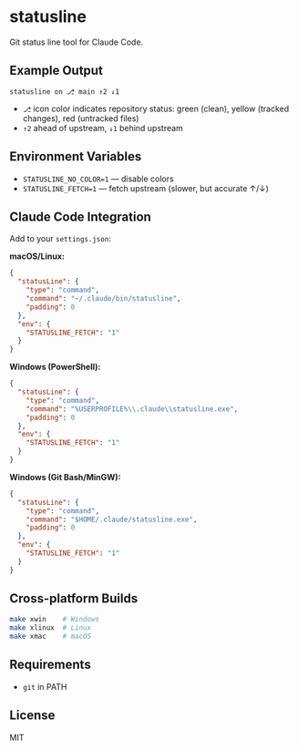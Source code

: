 # statusline

Git status line tool for Claude Code.

## Example Output

```
statusline on ⎇ main ↑2 ↓1
```

- `⎇` icon color indicates repository status: green (clean), yellow (tracked changes), red (untracked files)
- `↑2` ahead of upstream, `↓1` behind upstream

## Environment Variables

- `STATUSLINE_NO_COLOR=1` — disable colors
- `STATUSLINE_FETCH=1` — fetch upstream (slower, but accurate ↑/↓)

## Claude Code Integration

Add to your `settings.json`:

**macOS/Linux:**
```json
{
  "statusLine": {
    "type": "command",
    "command": "~/.claude/bin/statusline",
    "padding": 0
  },
  "env": {
    "STATUSLINE_FETCH": "1"
  }
}
```

**Windows (PowerShell):**
```json
{
  "statusLine": {
    "type": "command",
    "command": "%USERPROFILE%\\.claude\\statusline.exe",
    "padding": 0
  },
  "env": {
    "STATUSLINE_FETCH": "1"
  }
}
```

**Windows (Git Bash/MinGW):**
```json
{
  "statusLine": {
    "type": "command",
    "command": "$HOME/.claude/statusline.exe",
    "padding": 0
  },
  "env": {
    "STATUSLINE_FETCH": "1"
  }
}
```

## Cross-platform Builds

```bash
make xwin    # Windows
make xlinux  # Linux  
make xmac    # macOS
```

## Requirements

- `git` in PATH

## License

MIT